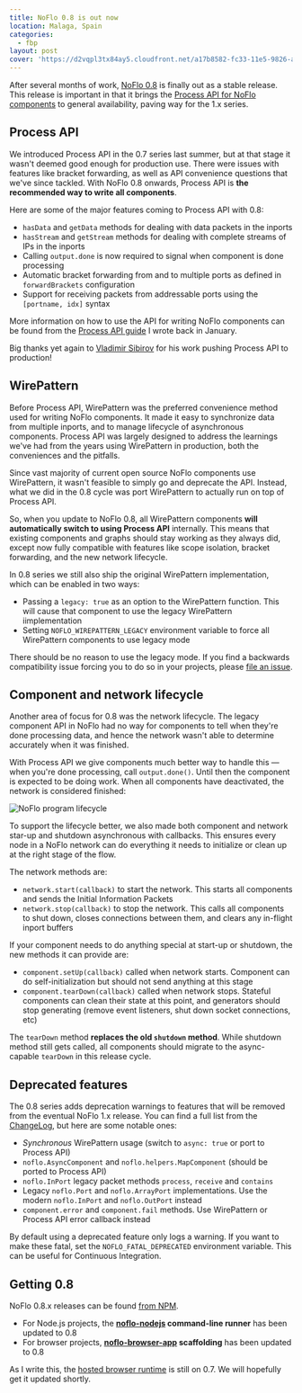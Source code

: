 ```yaml
---
title: NoFlo 0.8 is out now
location: Malaga, Spain
categories:
  - fbp
layout: post
cover: 'https://d2vqpl3tx84ay5.cloudfront.net/a17b8582-fc33-11e5-9826-a722b90913ce.png'
---
```

After several months of work, [NoFlo 0.8](https://noflojs.org) is finally out as a stable release. This release is important in that it brings the [Process API for NoFlo components](/blog/noflo-process-api/) to general availability, paving way for the 1.x series.

## Process API

We introduced Process API in the 0.7 series last summer, but at that stage it wasn't deemed good enough for production use. There were issues with features like bracket forwarding, as well as API convenience questions that we've since tackled. With NoFlo 0.8 onwards, Process API is **the recommended way to write all components**.

Here are some of the major features coming to Process API with 0.8:

* `hasData` and `getData` methods for dealing with data packets in the inports
* `hasStream` and `getStream` methods for dealing with complete streams of IPs in the inports
* Calling `output.done` is now required to signal when component is done processing
* Automatic bracket forwarding from and to multiple ports as defined in `forwardBrackets` configuration
* Support for receiving packets from addressable ports using the `[portname, idx]` syntax

More information on how to use the API for writing NoFlo components can be found from the [Process API guide](/blog/noflo-process-api/) I wrote back in January.

Big thanks yet again to [Vladimir Sibirov](https://github.com/trustmaster) for his work pushing Process API to production!

## WirePattern

Before Process API, WirePattern was the preferred convenience method used for writing NoFlo components. It made it easy to synchronize data from multiple inports, and to manage lifecycle of asynchronous components. Process API was largely designed to address the learnings we've had from the years using WirePattern in production, both the conveniences and the pitfalls.

Since vast majority of current open source NoFlo components use WirePattern, it wasn't feasible to simply go and deprecate the API. Instead, what we did in the 0.8 cycle was port WirePattern to actually run on top of Process API.

So, when you update to NoFlo 0.8, all WirePattern components **will automatically switch to using Process API** internally. This means that existing components and graphs should stay working as they always did, except now fully compatible with features like scope isolation, bracket forwarding, and the new network lifecycle.

In 0.8 series we still also ship the original WirePattern implementation, which can be enabled in two ways:

* Passing a `legacy: true` as an option to the WirePattern function. This will cause that component to use the legacy WirePattern iimplementation
* Setting `NOFLO_WIREPATTERN_LEGACY` environment variable to force all WirePattern components to use legacy mode

There should be no reason to use the legacy mode. If you find a backwards compatibility issue forcing you to do so in your projects, please [file an issue](https://github.com/noflo/noflo/issues).

## Component and network lifecycle

Another area of focus for 0.8 was the network lifecycle. The legacy component API in NoFlo had no way for components to tell when they're done processing data, and hence the network wasn't able to determine accurately when it was finished.

With Process API we give components much better way to handle this &mdash; when you're done processing, call `output.done()`. Until then the component is expected to be doing work. When all components have deactivated, the network is considered finished:

![NoFlo program lifecycle](https://d2vqpl3tx84ay5.cloudfront.net/a17b8582-fc33-11e5-9826-a722b90913ce.png)

To support the lifecycle better, we also made both component and network star-up and shutdown asynchronous with callbacks. This ensures every node in a NoFlo network can do everything it needs to initialize or clean up at the right stage of the flow.

The network methods are:

* `network.start(callback)` to start the network. This starts all components and sends the Initial Information Packets
* `network.stop(callback)` to stop the network. This calls all components to shut down, closes connections between them, and clears any in-flight inport buffers

If your component needs to do anything special at start-up or shutdown, the new methods it can provide are:

* `component.setUp(callback)` called when network starts. Component can do self-initialization but should not send anything at this stage
* `component.tearDown(callback)` called when network stops. Stateful components can clean their state at this point, and generators should stop generating (remove event listeners, shut down socket connections, etc)

The `tearDown` method **replaces the old `shutdown` method**. While shutdown method still gets called, all components should migrate to the async-capable `tearDown` in this release cycle.

## Deprecated features

The 0.8 series adds deprecation warnings to features that will be removed from the eventual NoFlo 1.x release. You can find a full list from the [ChangeLog](https://github.com/noflo/noflo/blob/master/CHANGES.md), but here are some notable ones:

* _Synchronous_ WirePattern usage (switch to `async: true` or port to Process API)
* `noflo.AsyncComponent` and `noflo.helpers.MapComponent` (should be ported to Process API)
* `noflo.InPort` legacy packet methods `process`, `receive` and `contains`
* Legacy `noflo.Port` and `noflo.ArrayPort` implementations. Use the modern `noflo.InPort` and `noflo.OutPort` instead
* `component.error` and `component.fail` methods. Use WirePattern or Process API error callback instead

By default using a deprecated feature only logs a warning. If you want to make these fatal, set the `NOFLO_FATAL_DEPRECATED` environment variable. This can be useful for Continuous Integration.

## Getting 0.8

NoFlo 0.8.x releases can be found [from NPM](https://www.npmjs.com/package/noflo).

* For Node.js projects, the **[noflo-nodejs](https://www.npmjs.com/package/noflo-nodejs) command-line runner** has been updated to 0.8
* For browser projects, **[noflo-browser-app](https://github.com/noflo/noflo-browser-app) scaffolding** has been updated to 0.8

As I write this, the [hosted browser runtime](https://noflojs.org/noflo-browser/everything.html) is still on 0.7. We will hopefully get it updated shortly.
